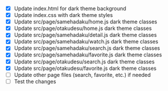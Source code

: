 - [x] Update index.html for dark theme background
- [x] Update index.css with dark theme styles
- [x] Update src/page/samehadaku/home.js dark theme classes
- [x] Update src/page/otakudesu/home.js dark theme classes
- [x] Update src/page/samehadaku/detail.js dark theme classes
- [x] Update src/page/samehadaku/watch.js dark theme classes
- [x] Update src/page/samehadaku/search.js dark theme classes
- [x] Update src/page/samehadaku/favorite.js dark theme classes
- [x] Update src/page/otakudesu/search.js dark theme classes
- [x] Update src/page/otakudesu/favorite.js dark theme classes
- [ ] Update other page files (search, favorite, etc.) if needed
- [ ] Test the changes
